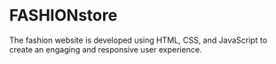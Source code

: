 # FASHIONstore
The fashion website is developed using HTML, CSS, and JavaScript to create an engaging and responsive user experience. 
